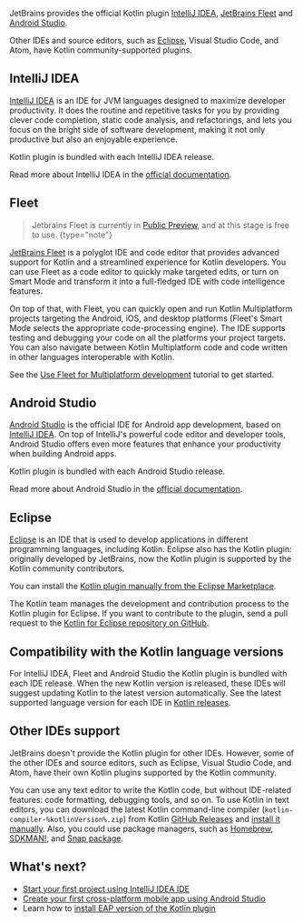 [//]: # (title: IDEs for Kotlin development)
[//]: # (description: JetBrains provides Kotlin plugin support for IntelliJ IDEA, Fleet and Android Studio. Eclipse has the community supported Kotlin plugin.)

JetBrains provides the official Kotlin plugin [IntelliJ IDEA](#intellij-idea), [JetBrains Fleet](https://www.jetbrains.com/fleet/) and [Android Studio](#android-studio).

Other IDEs and source editors, such as [Eclipse](#eclipse), Visual Studio Code, and Atom, have Kotlin community-supported plugins.

## IntelliJ IDEA

[IntelliJ IDEA](https://www.jetbrains.com/idea/download/) is an IDE for JVM languages designed to maximize developer productivity.
It does the routine and repetitive tasks for you by providing clever code completion, static code analysis, and refactorings,
and lets you focus on the bright side of software development, making it not only productive but also an enjoyable experience.

Kotlin plugin is bundled with each IntelliJ IDEA release.

Read more about IntelliJ IDEA in the [official documentation](https://www.jetbrains.com/help/idea/discover-intellij-idea.html).

## Fleet

> Jetbrains Fleet is currently in [Public Preview](https://blog.jetbrains.com/fleet/2022/10/introducing-the-fleet-public-preview/), and at this stage is free to use.
{type="note"}

[JetBrains Fleet](https://www.jetbrains.com/fleet/) is a polyglot IDE and code editor that provides advanced support for Kotlin
and a streamlined experience for Kotlin developers. You can use Fleet as a code editor to quickly make targeted edits, or turn on Smart Mode and transform it into a full-fledged
IDE with code intelligence features.

On top of that, with Fleet, you can quickly open and run Kotlin Multiplatform projects targeting the Android, iOS, and desktop
platforms (Fleet's Smart Mode selects the appropriate code-processing engine). The IDE supports testing and debugging your code
on all the platforms your project targets. You can also navigate between Kotlin Multiplatform code and code written in other
languages interoperable with Kotlin.

See the [Use Fleet for Multiplatform development](https://www.jetbrains.com/help/kotlin-multiplatform-dev/fleet.html) tutorial to get started.

## Android Studio

[Android Studio](https://developer.android.com/studio) is the official IDE for Android app development,
based on [IntelliJ IDEA](https://www.jetbrains.com/idea/). 
On top of IntelliJ's powerful code editor and developer tools, Android Studio offers even more features that enhance your productivity when building Android apps.

Kotlin plugin is bundled with each Android Studio release.

Read more about Android Studio in the [official documentation](https://developer.android.com/studio/intro).

## Eclipse

[Eclipse](https://eclipseide.org/release/) is an IDE that is used to develop applications in different programming languages, including Kotlin.
Eclipse also has the Kotlin plugin: originally developed by JetBrains, now the Kotlin plugin is supported by the Kotlin community contributors.

You can install the [Kotlin plugin manually from the Eclipse Marketplace](https://marketplace.eclipse.org/content/kotlin-plugin-eclipse).

The Kotlin team manages the development and contribution process to the Kotlin plugin for Eclipse.
If you want to contribute to the plugin, send a pull request to the [Kotlin for Eclipse repository on GitHub](https://github.com/Kotlin/kotlin-eclipse).

## Compatibility with the Kotlin language versions

For IntelliJ IDEA, Fleet and Android Studio the Kotlin plugin is bundled with each IDE release.
When the new Kotlin version is released, these IDEs will suggest updating Kotlin to the latest version automatically.
See the latest supported language version for each IDE in [Kotlin releases](releases.md#ide-support).

## Other IDEs support

JetBrains doesn't provide the Kotlin plugin for other IDEs.
However, some of the other IDEs and source editors, such as Eclipse, Visual Studio Code, and Atom, have their own Kotlin plugins supported by the Kotlin community.

You can use any text editor to write the Kotlin code, but without IDE-related features: code formatting, debugging tools, and so on.
To use Kotlin in text editors, you can download the latest Kotlin command-line compiler (`kotlin-compiler-%kotlinVersion%.zip`) from Kotlin [GitHub Releases](%kotlinLatestUrl%) and [install it manually](command-line.md#manual-install).
Also, you could use package managers, such as [Homebrew](command-line.md#homebrew), [SDKMAN!](command-line.md#sdkman), and [Snap package](command-line.md#snap-package).

## What's next?

* [Start your first project using IntelliJ IDEA IDE](jvm-get-started.md)
* [Create your first cross-platform mobile app using Android Studio](https://www.jetbrains.com/help/kotlin-multiplatform-dev/multiplatform-create-first-app.html)
* Learn how to [install EAP version of the Kotlin plugin](install-eap-plugin.md)